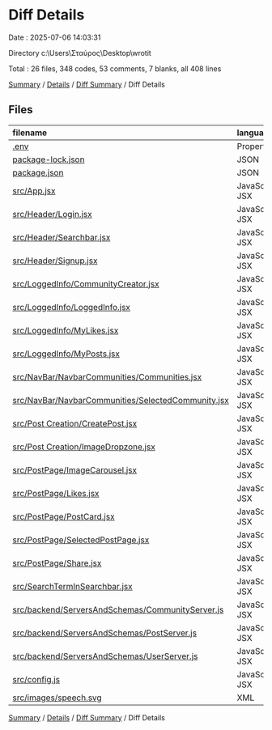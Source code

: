 # Diff Details

Date : 2025-07-06 14:03:31

Directory c:\\Users\\Σταύρος\\Desktop\\wrotit

Total : 26 files,  348 codes, 53 comments, 7 blanks, all 408 lines

[Summary](results.md) / [Details](details.md) / [Diff Summary](diff.md) / Diff Details

## Files
| filename | language | code | comment | blank | total |
| :--- | :--- | ---: | ---: | ---: | ---: |
| [.env](/.env) | Properties | 3 | -1 | 0 | 2 |
| [package-lock.json](/package-lock.json) | JSON | 13 | 0 | 0 | 13 |
| [package.json](/package.json) | JSON | 1 | 0 | 0 | 1 |
| [src/App.jsx](/src/App.jsx) | JavaScript JSX | 85 | 38 | -7 | 116 |
| [src/Header/Login.jsx](/src/Header/Login.jsx) | JavaScript JSX | 23 | 13 | 2 | 38 |
| [src/Header/Searchbar.jsx](/src/Header/Searchbar.jsx) | JavaScript JSX | 10 | 0 | 0 | 10 |
| [src/Header/Signup.jsx](/src/Header/Signup.jsx) | JavaScript JSX | 2 | 0 | 0 | 2 |
| [src/LoggedInfo/CommunityCreator.jsx](/src/LoggedInfo/CommunityCreator.jsx) | JavaScript JSX | 1 | 0 | 0 | 1 |
| [src/LoggedInfo/LoggedInfo.jsx](/src/LoggedInfo/LoggedInfo.jsx) | JavaScript JSX | 1 | 0 | 0 | 1 |
| [src/LoggedInfo/MyLikes.jsx](/src/LoggedInfo/MyLikes.jsx) | JavaScript JSX | 1 | 0 | 2 | 3 |
| [src/LoggedInfo/MyPosts.jsx](/src/LoggedInfo/MyPosts.jsx) | JavaScript JSX | 1 | 0 | 1 | 2 |
| [src/NavBar/NavbarCommunities/Communities.jsx](/src/NavBar/NavbarCommunities/Communities.jsx) | JavaScript JSX | 1 | 0 | 1 | 2 |
| [src/NavBar/NavbarCommunities/SelectedCommunity.jsx](/src/NavBar/NavbarCommunities/SelectedCommunity.jsx) | JavaScript JSX | 1 | 0 | 0 | 1 |
| [src/Post Creation/CreatePost.jsx](/src/Post%20Creation/CreatePost.jsx) | JavaScript JSX | 5 | 0 | 1 | 6 |
| [src/Post Creation/ImageDropzone.jsx](/src/Post%20Creation/ImageDropzone.jsx) | JavaScript JSX | 1 | 0 | 0 | 1 |
| [src/PostPage/ImageCarousel.jsx](/src/PostPage/ImageCarousel.jsx) | JavaScript JSX | 16 | -5 | -5 | 6 |
| [src/PostPage/Likes.jsx](/src/PostPage/Likes.jsx) | JavaScript JSX | 1 | 0 | 0 | 1 |
| [src/PostPage/PostCard.jsx](/src/PostPage/PostCard.jsx) | JavaScript JSX | -4 | 0 | -5 | -9 |
| [src/PostPage/SelectedPostPage.jsx](/src/PostPage/SelectedPostPage.jsx) | JavaScript JSX | 1 | 0 | -1 | 0 |
| [src/PostPage/Share.jsx](/src/PostPage/Share.jsx) | JavaScript JSX | 1 | 0 | 0 | 1 |
| [src/SearchTermInSearchbar.jsx](/src/SearchTermInSearchbar.jsx) | JavaScript JSX | 100 | 8 | 8 | 116 |
| [src/backend/ServersAndSchemas/CommunityServer.js](/src/backend/ServersAndSchemas/CommunityServer.js) | JavaScript JSX | 16 | 0 | 1 | 17 |
| [src/backend/ServersAndSchemas/PostServer.js](/src/backend/ServersAndSchemas/PostServer.js) | JavaScript JSX | 21 | -1 | 3 | 23 |
| [src/backend/ServersAndSchemas/UserServer.js](/src/backend/ServersAndSchemas/UserServer.js) | JavaScript JSX | 8 | 0 | 1 | 9 |
| [src/config.js](/src/config.js) | JavaScript JSX | 13 | 0 | 4 | 17 |
| [src/images/speech.svg](/src/images/speech.svg) | XML | 26 | 1 | 1 | 28 |

[Summary](results.md) / [Details](details.md) / [Diff Summary](diff.md) / Diff Details